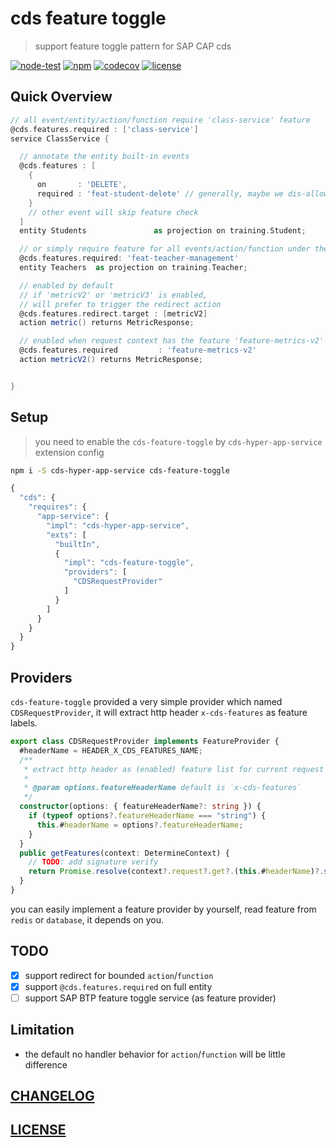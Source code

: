 # cds feature toggle

> support feature toggle pattern for SAP CAP cds

[![node-test](https://github.com/Soontao/cds-feature-toggle/actions/workflows/nodejs.yml/badge.svg)](https://github.com/Soontao/cds-feature-toggle/actions/workflows/nodejs.yml)
[![npm](https://img.shields.io/npm/v/cds-feature-toggle)](https://www.npmjs.com/package/cds-feature-toggle)
[![codecov](https://codecov.io/gh/Soontao/cds-feature-toggle/branch/main/graph/badge.svg?token=36cAQGIQWC)](https://codecov.io/gh/Soontao/cds-feature-toggle)
[![license](https://img.shields.io/npm/l/cds-feature-toggle)](./LICENSE)

## Quick Overview


```groovy
// all event/entity/action/function require 'class-service' feature
@cds.features.required : ['class-service'] 
service ClassService {

  // annotate the entity built-in events
  @cds.features : [
    {
      on       : 'DELETE',
      required : 'feat-student-delete' // generally, maybe we dis-allowed user to delete entry
    }
    // other event will skip feature check
  ]
  entity Students               as projection on training.Student;

  // or simply require feature for all events/action/function under the entity
  @cds.features.required: 'feat-teacher-management'
  entity Teachers  as projection on training.Teacher;

  // enabled by default
  // if 'metricV2' or 'metricV3' is enabled, 
  // will prefer to trigger the redirect action
  @cds.features.redirect.target : [metricV2]
  action metric() returns MetricResponse;

  // enabled when request context has the feature 'feature-metrics-v2'
  @cds.features.required         : 'feature-metrics-v2'
  action metricV2() returns MetricResponse;


}
```

## Setup

> you need to enable the `cds-feature-toggle` by `cds-hyper-app-service` extension config

```bash
npm i -S cds-hyper-app-service cds-feature-toggle
```

```js
{
  "cds": {
    "requires": {
      "app-service": {
        "impl": "cds-hyper-app-service",
        "exts": [
          "builtIn",
          {
            "impl": "cds-feature-toggle",
            "providers": [
              "CDSRequestProvider"
            ]
          }
        ]
      }
    }
  }
}
```

## Providers

`cds-feature-toggle` provided a very simple provider which named `CDSRequestProvider`, it will extract http header `x-cds-features` as feature labels.


```ts
export class CDSRequestProvider implements FeatureProvider {
  #headerName = HEADER_X_CDS_FEATURES_NAME;
  /**
   * extract http header as (enabled) feature list for current request
   * 
   * @param options.featureHeaderName default is `x-cds-features`
   */
  constructor(options: { featureHeaderName?: string }) {
    if (typeof options?.featureHeaderName === "string") {
      this.#headerName = options?.featureHeaderName;
    }
  }
  public getFeatures(context: DetermineContext) {
    // TODO: add signature verify
    return Promise.resolve(context?.request?.get?.(this.#headerName)?.split(",") ?? []);
  }
}
```

you can easily implement a feature provider by yourself, read feature from `redis` or `database`, it depends on you. 

## TODO

- [x] support redirect for bounded `action`/`function`
- [x] support `@cds.features.required` on full entity 
- [ ] support SAP BTP feature toggle service (as feature provider)

## Limitation

* the default no handler behavior for `action`/`function` will be little difference

## [CHANGELOG](./CHANGELOG.md)

## [LICENSE](./LICENSE)

